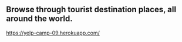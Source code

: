 Browse through tourist destination places, all around the world.
--------------------------------------------------------------
https://yelp-camp-09.herokuapp.com/
